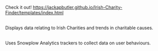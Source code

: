 Check it out!
https://jackapbutler.github.io/Irish-Charity-Finder/templates/index.html
<br/><br/> 

Displays data relating to Irish Charities and trends in charitable causes.
<br/><br/> 

Uses Snowplow Analytics trackers to collect data on user behaviours.
<br/><br/> 
